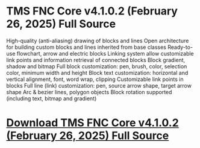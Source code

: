 # TMS FNC Core v4.1.0.2 (February 26, 2025) Full Source

High-quality (anti-aliasing) drawing of blocks and lines
Open architecture for building custom blocks and lines inherited from base classes
Ready-to-use flowchart, arrow and electric blocks
Linking system allow customizable link points and information retrieval of connected blocks
Block gradient, shadow and bitmap
Full block customization: pen, brush, color, selection color, minimum width and height
Block text customization: horizontal and vertical alignment, font, word wrap, clipping
Customizable link points in blocks
Full line (link) customization: pen, source arrow shape, target arrow shape
Arc & bezier lines, polygon objects
Block rotation supported (including text, bitmap and gradient)

# [Download TMS FNC Core v4.1.0.2 (February 26, 2025) Full Source](https://developer.team/delphi/35374-tms-fnc-core-v4102-february-26-2025-full-source.html)
